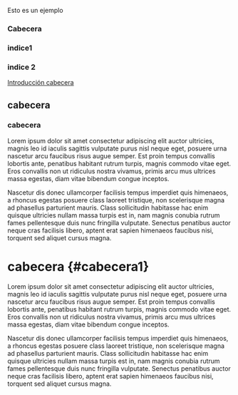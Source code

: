 Esto es un ejemplo

### Cabecera

### indice1

### indice 2


[Introducción cabecera](#cabecera1)


cabecera
--------

### cabecera ###


Lorem ipsum dolor sit amet consectetur adipiscing elit auctor ultricies, magnis leo id iaculis sagittis vulputate purus nisl neque eget, posuere urna nascetur arcu faucibus risus augue semper. Est proin tempus convallis lobortis ante, penatibus habitant rutrum turpis, magnis commodo vitae eget. Eros convallis non ut ridiculus nostra vivamus, primis arcu mus ultrices massa egestas, diam vitae bibendum congue inceptos.

Nascetur dis donec ullamcorper facilisis tempus imperdiet quis himenaeos, a rhoncus egestas posuere class laoreet tristique, non scelerisque magna ad phasellus parturient mauris. Class sollicitudin habitasse hac enim quisque ultricies nullam massa turpis est in, nam magnis conubia rutrum fames pellentesque duis nunc fringilla vulputate. Senectus penatibus auctor neque cras facilisis libero, aptent erat sapien himenaeos faucibus nisi, torquent sed aliquet cursus magna.


cabecera {#cabecera1}
=====================


Lorem ipsum dolor sit amet consectetur adipiscing elit auctor ultricies, magnis leo id iaculis sagittis vulputate purus nisl neque eget, posuere urna nascetur arcu faucibus risus augue semper. Est proin tempus convallis lobortis ante, penatibus habitant rutrum turpis, magnis commodo vitae eget. Eros convallis non ut ridiculus nostra vivamus, primis arcu mus ultrices massa egestas, diam vitae bibendum congue inceptos.

Nascetur dis donec ullamcorper facilisis tempus imperdiet quis himenaeos, a rhoncus egestas posuere class laoreet tristique, non scelerisque magna ad phasellus parturient mauris. Class sollicitudin habitasse hac enim quisque ultricies nullam massa turpis est in, nam magnis conubia rutrum fames pellentesque duis nunc fringilla vulputate. Senectus penatibus auctor neque cras facilisis libero, aptent erat sapien himenaeos faucibus nisi, torquent sed aliquet cursus magna.